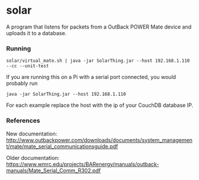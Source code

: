 # solar
A program that listens for packets from a OutBack POWER Mate device and uploads it to a database.

### Running
```
solar/virtual_mate.sh | java -jar SolarThing.jar --host 192.168.1.110 --cc --unit-test
```
If you are running this on a Pi with a serial port connected, you would probably run
```
java -jar SolarThing.jar --host 192.168.1.110
```
For each example replace the host with the ip of your CouchDB database IP.

### References
New documentation:
http://www.outbackpower.com/downloads/documents/system_management/mate/mate_serial_communicationsguide.pdf

Older documentation:
https://www.wmrc.edu/projects/BARenergy/manuals/outback-manuals/Mate_Serial_Comm_R302.pdf
